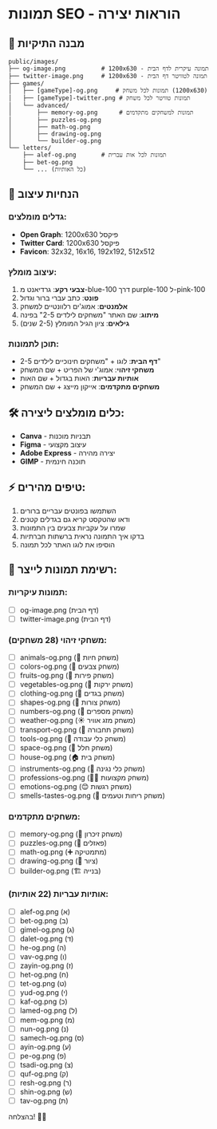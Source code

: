 # תמונות SEO - הוראות יצירה

## 📁 מבנה התיקיות

```
public/images/
├── og-image.png          # 1200x630 - תמונה עיקרית לדף הבית
├── twitter-image.png     # 1200x630 - תמונה לטוויטר דף הבית
├── games/
│   ├── [gameType]-og.png     # תמונות לכל משחק (1200x630)
│   ├── [gameType]-twitter.png # תמונות טוויטר לכל משחק
│   └── advanced/
│       ├── memory-og.png      # תמונות למשחקים מתקדמים
│       ├── puzzles-og.png
│       ├── math-og.png
│       ├── drawing-og.png
│       └── builder-og.png
└── letters/
    ├── alef-og.png       # תמונות לכל אות עברית
    ├── bet-og.png
    └── ... (כל האותיות)
```

## 🎨 הנחיות עיצוב

### גדלים מומלצים:
- **Open Graph**: 1200x630 פיקסל
- **Twitter Card**: 1200x630 פיקסל  
- **Favicon**: 32x32, 16x16, 192x192, 512x512

### עיצוב מומלץ:
1. **צבעי רקע**: גרדיאנט מ-blue-100 דרך purple-100 ל-pink-100
2. **פונט**: כתב עברי ברור וגדול
3. **אלמנטים**: אמוג'ים רלוונטיים למשחק
4. **מיתוג**: שם האתר "משחקים לילדים 2-5" בפינה
5. **גילאים**: ציון הגיל המומלץ (2-5 שנים)

### תוכן לתמונות:
- **דף הבית**: לוגו + "משחקים חינוכיים לילדים 2-5"
- **משחקי זיהוי**: אמוג'י של הפריט + שם המשחק
- **אותיות עבריות**: האות בגדול + שם האות
- **משחקים מתקדמים**: אייקון מייצג + שם המשחק

## 🛠️ כלים מומלצים ליצירה:
- **Canva** - תבניות מוכנות
- **Figma** - עיצוב מקצועי
- **Adobe Express** - יצירה מהירה
- **GIMP** - תוכנה חינמית

## ⚡ טיפים מהירים:
1. השתמשו בפונטים עבריים ברורים
2. ודאו שהטקסט קריא גם בגדלים קטנים
3. שמרו על עקביות צבעים בין התמונות
4. בדקו איך התמונה נראית ברשתות חברתיות
5. הוסיפו את לוגו האתר לכל תמונה

## 📝 רשימת תמונות לייצר:

### תמונות עיקריות:
- [ ] og-image.png (דף הבית)
- [ ] twitter-image.png (דף הבית)

### משחקי זיהוי (28 משחקים):
- [ ] animals-og.png (🐶 משחק חיות)
- [ ] colors-og.png (🎨 משחק צבעים)
- [ ] fruits-og.png (🍎 משחק פירות)
- [ ] vegetables-og.png (🥕 משחק ירקות)
- [ ] clothing-og.png (👕 משחק בגדים)
- [ ] shapes-og.png (🔴 משחק צורות)
- [ ] numbers-og.png (🔢 משחק מספרים)
- [ ] weather-og.png (☀️ משחק מזג אוויר)
- [ ] transport-og.png (🚗 משחק תחבורה)
- [ ] tools-og.png (🔧 משחק כלי עבודה)
- [ ] space-og.png (🚀 משחק חלל)
- [ ] house-og.png (🏠 משחק בית)
- [ ] instruments-og.png (🎵 משחק כלי נגינה)
- [ ] professions-og.png (👩‍⚕️ משחק מקצועות)
- [ ] emotions-og.png (😊 משחק רגשות)
- [ ] smells-tastes-og.png (👃 משחק ריחות וטעמים)

### משחקים מתקדמים:
- [ ] memory-og.png (🧠 משחק זיכרון)
- [ ] puzzles-og.png (🧩 פאזלים)
- [ ] math-og.png (➕ מתמטיקה)
- [ ] drawing-og.png (🎨 ציור)
- [ ] builder-og.png (🏗️ בנייה)

### אותיות עבריות (22 אותיות):
- [ ] alef-og.png (א)
- [ ] bet-og.png (ב)
- [ ] gimel-og.png (ג)
- [ ] dalet-og.png (ד)
- [ ] he-og.png (ה)
- [ ] vav-og.png (ו)
- [ ] zayin-og.png (ז)
- [ ] het-og.png (ח)
- [ ] tet-og.png (ט)
- [ ] yud-og.png (י)
- [ ] kaf-og.png (כ)
- [ ] lamed-og.png (ל)
- [ ] mem-og.png (מ)
- [ ] nun-og.png (נ)
- [ ] samech-og.png (ס)
- [ ] ayin-og.png (ע)
- [ ] pe-og.png (פ)
- [ ] tsadi-og.png (צ)
- [ ] quf-og.png (ק)
- [ ] resh-og.png (ר)
- [ ] shin-og.png (ש)
- [ ] tav-og.png (ת)

בהצלחה! 🎨✨
